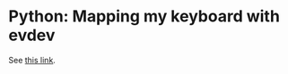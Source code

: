 # Python: Mapping my keyboard with evdev

See [this link](https://renenyffenegger.ch/notes/development/languages/Python/libraries/evdev/mapper).
